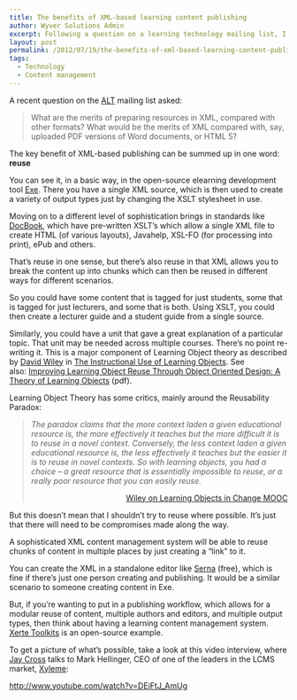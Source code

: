 ```yaml
---
title: The benefits of XML-based learning content publishing
author: Wyver Solutions Admin
excerpt: Following a question on a learning technology mailing list, I discuss the merits of preparing resources in XML compared to other formats (eg. PDF or HTML5).
layout: post
permalink: /2012/07/19/the-benefits-of-xml-based-learning-content-publishing/
tags:
  - Technology
  - Content management
---
```

A recent question on the <a href="http://www.alt.ac.uk/" target="_blank">ALT</a> mailing list asked:

> What are the merits of preparing resources in XML, compared with other formats? What would be the merits of XML compared with, say, uploaded PDF versions of Word documents, or HTML 5?

The key benefit of XML-based publishing can be summed up in one word: **reuse**

You can see it, in a basic way, in the open-source elearning development tool <a href="http://exelearning.org/wiki" target="_blank">Exe</a>. There you have a single XML source, which is then used to create a variety of output types just by changing the XSLT stylesheet in use.

Moving on to a different level of sophistication brings in standards like <a href="http://www.docbook.org/" target="_blank">DocBook</a>, which have pre-written XSLT&#8217;s which allow a single XML file to create HTML (of various layouts), Javahelp, XSL-FO (for processing into print), ePub and others.

That&#8217;s reuse in one sense, but there&#8217;s also reuse in that XML allows you to break the content up into chunks which can then be reused in different ways for different scenarios.

So you could have some content that is tagged for just students, some that is tagged for just lecturers, and some that is both. Using XSLT, you could then create a lecturer guide and a student guide from a single source.

Similarly, you could have a unit that gave a great explanation of a particular topic. That unit may be needed across multiple courses. There&#8217;s no point re-writing it. This is a major component of Learning Object theory as described by <a href="http://davidwiley.org/" target="_blank">David Wiley</a> in <a href="http://www.reusability.org/read/" target="_blank">The Instructional Use of Learning Objects</a>. See also: <a href="http://www.jot.fm/issues/issue_2010_11/article3.pdf" target="_blank">Improving Learning Object Reuse Through Object Oriented Design: A Theory of Learning Objects</a> (pdf).

Learning Object Theory has some critics, mainly around the Reusability Paradox:

> *The paradox claims that the more context laden a given educational resource is, the more effectively it teaches but the more difficult it is to reuse in a novel context. Conversely, the less context laden a given educational resource is, the less effectively it teaches but the easier it is to reuse in novel contexts. So with learning objects, you had a choice &#8211; a great resource that is essentially impossible to reuse, or a really poor resource that you can easily reuse.*
>
> <p style="text-align: right;">
>   <a href="http://change.mooc.ca/post/237" target="_blank">Wiley on Learning Objects in Change MOOC</a>
> </p>

<p style="text-align: left;">
  But this doesn&#8217;t mean that I shouldn&#8217;t try to reuse where possible. It&#8217;s just that there will need to be compromises made along the way.
</p>

<p style="text-align: left;">
  A sophisticated XML content management system will be able to reuse chunks of content in multiple places by just creating a &#8220;link&#8221; to it.
</p>

You can create the XML in a standalone editor like <a href="http://www.syntext.com/products/serna-free/" target="_blank">Serna</a> (free), which is fine if there&#8217;s just one person creating and publishing. It would be a similar scenario to someone creating content in Exe.

But, if you&#8217;re wanting to put in a publishing workflow, which allows for a modular reuse of content, multiple authors and editors, and multiple output types, then think about having a learning content management system. <a href="http://www.nottingham.ac.uk/xerte/toolkits.htm" target="_blank">Xerte Toolkits</a> is an open-source example.

To get a picture of what&#8217;s possible, take a look at this video interview, where <a href="http://jaycross.com/" target="_blank">Jay Cross</a> talks to Mark Hellinger, CEO of one of the leaders in the LCMS market, <a href="http://www.xyleme.com/" target="_blank">Xyleme</a>:

http://www.youtube.com/watch?v=DEjFtJ_AmUg
